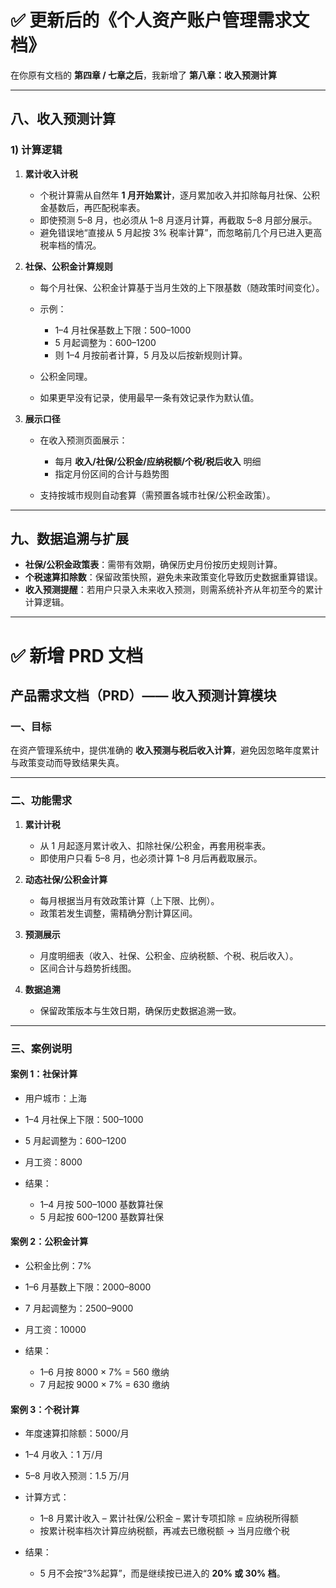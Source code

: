 # ✅ 更新后的《个人资产账户管理需求文档》

在你原有文档的 **第四章 / 七章之后**，我新增了 **第八章：收入预测计算**

---

## 八、收入预测计算

### 1) 计算逻辑

1. **累计收入计税**

   - 个税计算需从自然年 **1 月开始累计**，逐月累加收入并扣除每月社保、公积金基数后，再匹配税率表。
   - 即使预测 5–8 月，也必须从 1–8 月逐月计算，再截取 5–8 月部分展示。
   - 避免错误地“直接从 5 月起按 3% 税率计算”，而忽略前几个月已进入更高税率档的情况。

2. **社保、公积金计算规则**

   - 每个月社保、公积金计算基于当月生效的上下限基数（随政策时间变化）。
   - 示例：

     - 1–4 月社保基数上下限：500–1000
     - 5 月起调整为：600–1200
     - 则 1–4 月按前者计算，5 月及以后按新规则计算。

   - 公积金同理。
   - 如果更早没有记录，使用最早一条有效记录作为默认值。

3. **展示口径**

   - 在收入预测页面展示：

     - 每月 **收入/社保/公积金/应纳税额/个税/税后收入** 明细
     - 指定月份区间的合计与趋势图

   - 支持按城市规则自动套算（需预置各城市社保/公积金政策）。

---

## 九、数据追溯与扩展

- **社保/公积金政策表**：需带有效期，确保历史月份按历史规则计算。
- **个税速算扣除数**：保留政策快照，避免未来政策变化导致历史数据重算错误。
- **收入预测提醒**：若用户只录入未来收入预测，则需系统补齐从年初至今的累计计算逻辑。

---

# ✅ 新增 PRD 文档

## 产品需求文档（PRD）—— 收入预测计算模块

### 一、目标

在资产管理系统中，提供准确的 **收入预测与税后收入计算**，避免因忽略年度累计与政策变动而导致结果失真。

---

### 二、功能需求

1. **累计计税**

   - 从 1 月起逐月累计收入、扣除社保/公积金，再套用税率表。
   - 即使用户只看 5–8 月，也必须计算 1–8 月后再截取展示。

2. **动态社保/公积金计算**

   - 每月根据当月有效政策计算（上下限、比例）。
   - 政策若发生调整，需精确分割计算区间。

3. **预测展示**

   - 月度明细表（收入、社保、公积金、应纳税额、个税、税后收入）。
   - 区间合计与趋势折线图。

4. **数据追溯**

   - 保留政策版本与生效日期，确保历史数据追溯一致。

---

### 三、案例说明

#### 案例 1：社保计算

- 用户城市：上海
- 1–4 月社保上下限：500–1000
- 5 月起调整为：600–1200
- 月工资：8000
- 结果：

  - 1–4 月按 500–1000 基数算社保
  - 5 月起按 600–1200 基数算社保

#### 案例 2：公积金计算

- 公积金比例：7%
- 1–6 月基数上下限：2000–8000
- 7 月起调整为：2500–9000
- 月工资：10000
- 结果：

  - 1–6 月按 8000 × 7% = 560 缴纳
  - 7 月起按 9000 × 7% = 630 缴纳

#### 案例 3：个税计算

- 年度速算扣除额：5000/月
- 1–4 月收入：1 万/月
- 5–8 月收入预测：1.5 万/月
- 计算方式：

  - 1–8 月累计收入 – 累计社保/公积金 – 累计专项扣除 = 应纳税所得额
  - 按累计税率档次计算应纳税额，再减去已缴税额 → 当月应缴个税

- 结果：

  - 5 月不会按“3%起算”，而是继续按已进入的 **20% 或 30% 档**。
